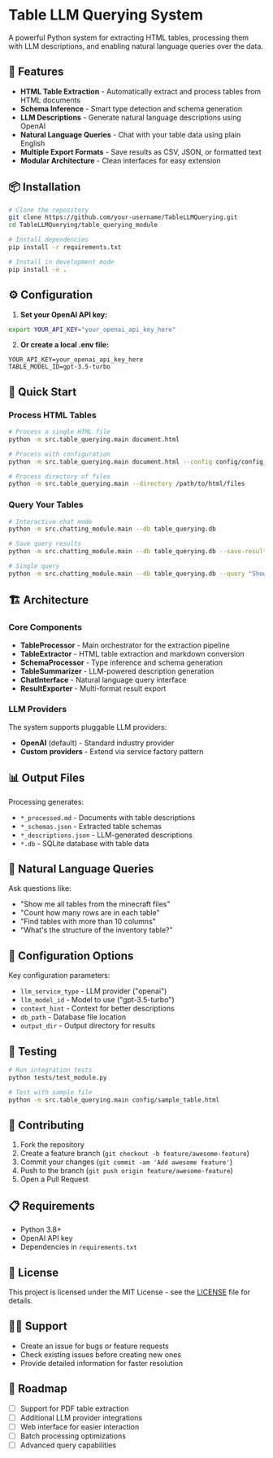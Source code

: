 # Table LLM Querying System

A powerful Python system for extracting HTML tables, processing them with LLM descriptions, and enabling natural language queries over the data.

## 🚀 Features

- **HTML Table Extraction** - Automatically extract and process tables from HTML documents
- **Schema Inference** - Smart type detection and schema generation
- **LLM Descriptions** - Generate natural language descriptions using OpenAI
- **Natural Language Queries** - Chat with your table data using plain English
- **Multiple Export Formats** - Save results as CSV, JSON, or formatted text
- **Modular Architecture** - Clean interfaces for easy extension

## 📦 Installation

```bash
# Clone the repository
git clone https://github.com/your-username/TableLLMQuerying.git
cd TableLLMQuerying/table_querying_module

# Install dependencies
pip install -r requirements.txt

# Install in development mode
pip install -e .
```

## ⚙️ Configuration

1. **Set your OpenAI API key:**
```bash
export YOUR_API_KEY="your_openai_api_key_here"
```

2. **Or create a local .env file:**
```
YOUR_API_KEY=your_openai_api_key_here
TABLE_MODEL_ID=gpt-3.5-turbo
```

## 🎯 Quick Start

### Process HTML Tables
```bash
# Process a single HTML file
python -m src.table_querying.main document.html

# Process with configuration
python -m src.table_querying.main document.html --config config/config_default.json

# Process directory of files
python -m src.table_querying.main --directory /path/to/html/files
```

### Query Your Tables
```bash
# Interactive chat mode
python -m src.chatting_module.main --db table_querying.db

# Save query results
python -m src.chatting_module.main --db table_querying.db --save-results --export-format json

# Single query
python -m src.chatting_module.main --db table_querying.db --query "Show me all tables"
```

## 🏗️ Architecture

### Core Components
- **TableProcessor** - Main orchestrator for the extraction pipeline
- **TableExtractor** - HTML table extraction and markdown conversion
- **SchemaProcessor** - Type inference and schema generation  
- **TableSummarizer** - LLM-powered description generation
- **ChatInterface** - Natural language query interface
- **ResultExporter** - Multi-format result export

### LLM Providers
The system supports pluggable LLM providers:
- **OpenAI** (default) - Standard industry provider
- **Custom providers** - Extend via service factory pattern

## 📊 Output Files

Processing generates:
- `*_processed.md` - Documents with table descriptions
- `*_schemas.json` - Extracted table schemas
- `*_descriptions.json` - LLM-generated descriptions
- `*.db` - SQLite database with table data

## 🤖 Natural Language Queries

Ask questions like:
- "Show me all tables from the minecraft files"
- "Count how many rows are in each table"
- "Find tables with more than 10 columns"
- "What's the structure of the inventory table?"

## 🔧 Configuration Options

Key configuration parameters:
- `llm_service_type` - LLM provider ("openai")
- `llm_model_id` - Model to use ("gpt-3.5-turbo")
- `context_hint` - Context for better descriptions
- `db_path` - Database file location
- `output_dir` - Output directory for results

## 🧪 Testing

```bash
# Run integration tests
python tests/test_module.py

# Test with sample file
python -m src.table_querying.main config/sample_table.html
```

## 🤝 Contributing

1. Fork the repository
2. Create a feature branch (`git checkout -b feature/awesome-feature`)
3. Commit your changes (`git commit -am 'Add awesome feature'`)
4. Push to the branch (`git push origin feature/awesome-feature`)
5. Open a Pull Request

## 📋 Requirements

- Python 3.8+
- OpenAI API key
- Dependencies in `requirements.txt`

## 📄 License

This project is licensed under the MIT License - see the [LICENSE](LICENSE) file for details.

## 🙋‍♂️ Support

- Create an issue for bugs or feature requests
- Check existing issues before creating new ones
- Provide detailed information for faster resolution

## 🔮 Roadmap

- [ ] Support for PDF table extraction
- [ ] Additional LLM provider integrations  
- [ ] Web interface for easier interaction
- [ ] Batch processing optimizations
- [ ] Advanced query capabilities